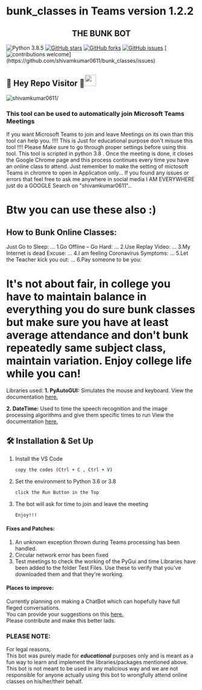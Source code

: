 # bunk_classes in Teams version 1.2.2
<h2 align = 'center'>THE BUNK BOT</h2>

![Python 3.8.5](https://img.shields.io/badge/Python-3.8.5-blue?style=flat&logo=python)
[![GitHub stars](https://img.shields.io/github/stars/shivamkumar0611/bunk_classes?color=green)](https://github.com/shivamkumar0611/bunk_classes)
[![GitHub forks](https://img.shields.io/github/forks/shivamkumar0611/bunk_classes?color=green)](https://github.com/shivamkumar0611/bunk_classes/network)
[![GitHub issues](https://img.shields.io/github/issues/shivamkumar0611/bunk_classes)](https://github.com/shivamkumar0611/bunk_classes/issues)
[![contributions welcome](https://img.shields.io/badge/contributions-welcome-brightgreen.svg?)](https://github.com/shivamkumar0611/bunk_classes/issues)
## :rainbow: Hey Repo Visitor :eyes:<img src="https://raw.githubusercontent.com/iampavangandhi/iampavangandhi/master/gifs/Hi.gif" width="30px">
<p align="left"> <img src=https://komarev.com/ghpvc/?username=shivamkumar0611 alt=shivamkumar0611/></p>

<h3>This tool can be used to automatically join Microsoft Teams Meetings </h3>
If you want Microsoft Teams to join and leave Meetings on its own than this tool can help you. !!!! This is Just for educational purpose don't misuse this tool !!!! Please Make sure to go through proper settings before using this tool. This tool is scripted in python 3.8 .
Once the meeting is done, it closes the Google Chrome page and this process continues every time you have an online class to attend.
Just remember to make the setting of mictosoft Teams in chromre to open in Application only...
If you found any issues or errors that feel free to ask me anywhere in social media I AM EVERYWHERE just do a GOOGLE Search on "shivamkumar0611"..

# Btw you can use these also :)
## How to Bunk Online Classes:
Just Go to Sleep: ...
1.Go Offline – Go Hard: ...
2.Use Replay Video: ...
3.My Internet is dead Excuse: ...
4.I am feeling Coronavirus Symptoms: ...
5.Let the Teacher kick you out: ...
6.Pay someone to be you:  

# It's not about fair, in college you have to maintain balance in everything you do sure bunk classes but make sure you have at least average attendance and don't bunk repeatedly same subject class, maintain variation. Enjoy college life while you can!

Libraries used:
<b>1. PyAutoGUI:</b>
Simulates the mouse and keyboard.
View the documentation [here.](https://pyautogui.readthedocs.io/en/latest/)

<b>2. DateTime:</b>
Used to time the speech recognition and the image processing algorithms and give them specific times to run
View the documentation [here.](https://docs.python.org/3/library/datetime.html)

## 🛠 Installation & Set Up

1. Install the VS Code

   ```sh
   copy the codes (Ctrl + C , Ctrl + V)
   ```

2. Set the environment to Python 3.6 or 3.8

   ```sh
   click the Run Button in the Top
   ```

3. The bot will ask for time to join and leave the meeting

   ```sh
   Enjoy!!!

#### Fixes and Patches:
1) An unknown exception thrown during Teams processing has been handled.<br>  
2) Circular network error has been fixed<br>
3) Test meetings to check the working of the PyGui and time Libraries have been added to the folder Test Files. Use these to verify that you've downloaded them and that they're working.<br>

#### Places to improve:
Currently planning on making a ChatBot which can hopefully have full fleged conversations.\
You can provide your suggestions on this [here.](https://github.com/sujaysathya/bunk_bot/issues/5)\
Please contribute and make this better lads.

<h3>PLEASE NOTE:</h3>
<p>For legal reasons,<br>
This bot was purely made for <b><i>educational</i></b> purposes only and is meant as a fun way to learn and implement the libraries/packages mentioned above. <br>
This bot is not meant to be used in any malicious way and we are not responsible for anyone actually using this bot to wrongfully attend online classes on his/her/their behalf.</p>
